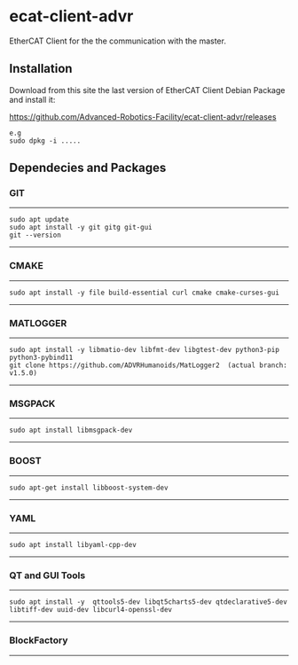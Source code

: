 # ecat-client-advr
EtherCAT Client for the the communication with the master.

## Installation

Download from this site the last version of EtherCAT Client Debian Package and install it:

https://github.com/Advanced-Robotics-Facility/ecat-client-advr/releases

```
e.g
sudo dpkg -i .....
```

## Dependecies and Packages

### GIT
***********************************************************************************

```
sudo apt update
sudo apt install -y git gitg git-gui
git --version
```
***********************************************************************************
### CMAKE
***********************************************************************************
```
sudo apt install -y file build-essential curl cmake cmake-curses-gui
```
***********************************************************************************

### MATLOGGER
***********************************************************************************
```
sudo apt install -y libmatio-dev libfmt-dev libgtest-dev python3-pip python3-pybind11
git clone https://github.com/ADVRHumanoids/MatLogger2  (actual branch: v1.5.0)
```
***********************************************************************************

### MSGPACK
***********************************************************************************
```
sudo apt install libmsgpack-dev
```
***********************************************************************************

### BOOST
***********************************************************************************
```
sudo apt-get install libboost-system-dev
```
***********************************************************************************

### YAML
***********************************************************************************
```
sudo apt install libyaml-cpp-dev
```
***********************************************************************************

### QT and GUI Tools
***********************************************************************************
```
sudo apt install -y  qttools5-dev libqt5charts5-dev qtdeclarative5-dev libtiff-dev uuid-dev libcurl4-openssl-dev
```
***********************************************************************************

### BlockFactory
***********************************************************************************
